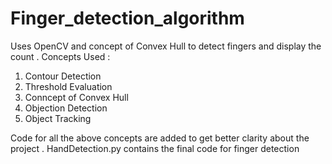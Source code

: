 # Finger_detection_algorithm
Uses OpenCV and concept of Convex Hull to detect fingers and display the count .
Concepts Used :
1. Contour Detection
2. Threshold Evaluation
3. Conncept of Convex Hull
4. Objection Detection 
5. Object Tracking 

Code for all the above concepts are added to get better clarity about the project .
HandDetection.py contains the final code for finger detection
